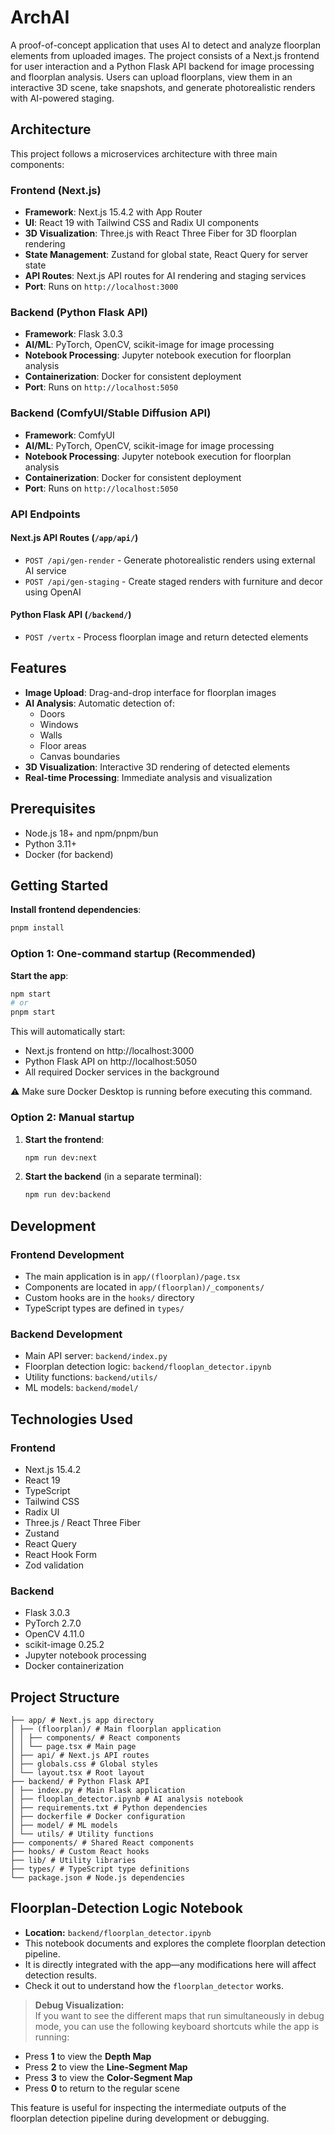 # ArchAI

A proof-of-concept application that uses AI to detect and analyze floorplan elements from uploaded images. The project consists of a Next.js frontend for user interaction and a Python Flask API backend for image processing and floorplan analysis. Users can upload floorplans, view them in an interactive 3D scene, take snapshots, and generate photorealistic renders with AI-powered staging.

## Architecture

This project follows a microservices architecture with three main components:

### Frontend (Next.js)

- **Framework**: Next.js 15.4.2 with App Router
- **UI**: React 19 with Tailwind CSS and Radix UI components
- **3D Visualization**: Three.js with React Three Fiber for 3D floorplan rendering
- **State Management**: Zustand for global state, React Query for server state
- **API Routes**: Next.js API routes for AI rendering and staging services
- **Port**: Runs on `http://localhost:3000`

### Backend (Python Flask API)

- **Framework**: Flask 3.0.3
- **AI/ML**: PyTorch, OpenCV, scikit-image for image processing
- **Notebook Processing**: Jupyter notebook execution for floorplan analysis
- **Containerization**: Docker for consistent deployment
- **Port**: Runs on `http://localhost:5050`

### Backend (ComfyUI/Stable Diffusion API)

- **Framework**: ComfyUI
- **AI/ML**: PyTorch, OpenCV, scikit-image for image processing
- **Notebook Processing**: Jupyter notebook execution for floorplan analysis
- **Containerization**: Docker for consistent deployment
- **Port**: Runs on `http://localhost:5050`

### API Endpoints

#### Next.js API Routes (`/app/api/`)

- `POST /api/gen-render` - Generate photorealistic renders using external AI service
- `POST /api/gen-staging` - Create staged renders with furniture and decor using OpenAI

#### Python Flask API (`/backend/`)

- `POST /vertx` - Process floorplan image and return detected elements

## Features

- **Image Upload**: Drag-and-drop interface for floorplan images
- **AI Analysis**: Automatic detection of:
  - Doors
  - Windows
  - Walls
  - Floor areas
  - Canvas boundaries
- **3D Visualization**: Interactive 3D rendering of detected elements
- **Real-time Processing**: Immediate analysis and visualization

## Prerequisites

- Node.js 18+ and npm/pnpm/bun
- Python 3.11+
- Docker (for backend)

## Getting Started

**Install frontend dependencies**:
```bash
pnpm install
```


### Option 1: One-command startup (Recommended)

**Start the app**:
```bash
npm start
# or 
pnpm start
```
This will automatically start:

- Next.js frontend on http://localhost:3000
- Python Flask API on http://localhost:5050
- All required Docker services in the background

⚠️ Make sure Docker Desktop is running before executing this command.


### Option 2: Manual startup

1. **Start the frontend**:

   ```bash
   npm run dev:next
   ```

2. **Start the backend** (in a separate terminal):
   ```bash
   npm run dev:backend
   ```

## Development

### Frontend Development

- The main application is in `app/(floorplan)/page.tsx`
- Components are located in `app/(floorplan)/_components/`
- Custom hooks are in the `hooks/` directory
- TypeScript types are defined in `types/`

### Backend Development

- Main API server: `backend/index.py`
- Floorplan detection logic: `backend/flooplan_detector.ipynb`
- Utility functions: `backend/utils/`
- ML models: `backend/model/`

## Technologies Used

### Frontend

- Next.js 15.4.2
- React 19
- TypeScript
- Tailwind CSS
- Radix UI
- Three.js / React Three Fiber
- Zustand
- React Query
- React Hook Form
- Zod validation

### Backend

- Flask 3.0.3
- PyTorch 2.7.0
- OpenCV 4.11.0
- scikit-image 0.25.2
- Jupyter notebook processing
- Docker containerization

## Project Structure
```
├── app/ # Next.js app directory
│ ├── (floorplan)/ # Main floorplan application
│ │ ├── components/ # React components
│ │ └── page.tsx # Main page
│ ├── api/ # Next.js API routes
│ ├── globals.css # Global styles
│ └── layout.tsx # Root layout
├── backend/ # Python Flask API
│ ├── index.py # Main Flask application
│ ├── flooplan_detector.ipynb # AI analysis notebook
│ ├── requirements.txt # Python dependencies
│ ├── dockerfile # Docker configuration
│ ├── model/ # ML models
│ └── utils/ # Utility functions
├── components/ # Shared React components
├── hooks/ # Custom React hooks
├── lib/ # Utility libraries
├── types/ # TypeScript type definitions
└── package.json # Node.js dependencies
```

## Floorplan-Detection Logic Notebook

* **Location:** `backend/floorplan_detector.ipynb`
* This notebook documents and explores the complete floorplan detection pipeline.
* It is directly integrated with the app—any modifications here will affect detection results.
* Check it out to understand how the `floorplan_detector` works.

> **Debug Visualization:**  
If you want to see the different maps that run simultaneously in debug mode, you can use the following keyboard shortcuts while the app is running:
- Press **1** to view the **Depth Map**
- Press **2** to view the **Line-Segment Map**
- Press **3** to view the **Color-Segment Map**
- Press **0** to return to the regular scene

This feature is useful for inspecting the intermediate outputs of the floorplan detection pipeline during development or debugging.



